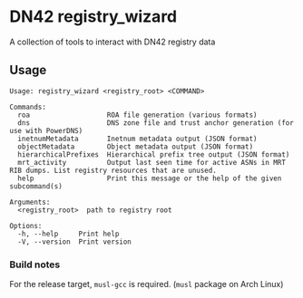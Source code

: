 # DN42 registry_wizard
A collection of tools to interact with DN42 registry data

## Usage
```
Usage: registry_wizard <registry_root> <COMMAND>

Commands:
  roa                   ROA file generation (various formats)
  dns                   DNS zone file and trust anchor generation (for use with PowerDNS)
  inetnumMetadata       Inetnum metadata output (JSON format)
  objectMetadata        Object metadata output (JSON format)
  hierarchicalPrefixes  Hierarchical prefix tree output (JSON format)
  mrt_activity          Output last seen time for active ASNs in MRT RIB dumps. List registry resources that are unused.
  help                  Print this message or the help of the given subcommand(s)

Arguments:
  <registry_root>  path to registry root

Options:
  -h, --help     Print help
  -V, --version  Print version
```

### Build notes
For the release target, ``musl-gcc`` is required. (``musl`` package on Arch Linux)
